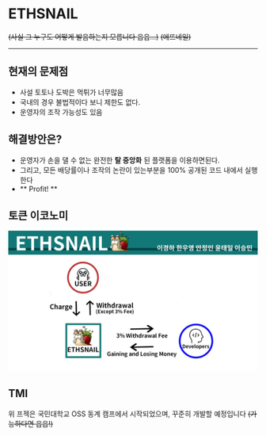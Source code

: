 # ETHSNAIL

~~(사실 그 누구도 어떻게 발음하는지 모릅니다 읍읍...)~~ ~~(에뜨네일)~~

---------

## 현재의 문제점
   * 사설 토토나 도박은 먹튀가 너무많음
   * 국내의 경우 불법적이다 보니 제한도 없다. 
   * 운영자의 조작 가능성도 있음

## 해결방안은?
* 운영자가 손을 댈 수 없는 완전한 **탈 중앙화** 된 플랫폼을 이용하면된다.
* 그리고, 모든 배당률이나 조작의 논란이 있는부분을 100% 공개된 코드 내에서 실행한다
* ** Profit! **

## 토큰 이코노미
![tocken economy](https://raw.githubusercontent.com/cokia/ETHSNAIL/master/Tocken%20Economy.jpg)

## TMI
위 프젝은 국민대학교 OSS 동계 캠프에서 시작되었으며, 꾸준히 개발할 예정입니다 ~~(가능하다면 읍읍!)~~
